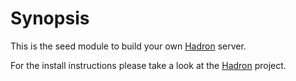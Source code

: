 # Synopsis

This is the seed module to build your own [Hadron](https://github.com/hadronjs/hadron) server.

For the install instructions please take a look at the [Hadron](https://github.com/hadronjs/hadron) project.